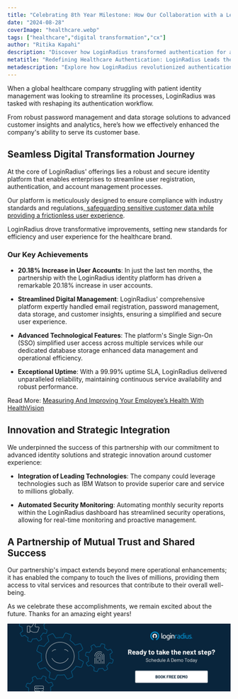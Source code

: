 ```yaml
---
title: "Celebrating 8th Year Milestone: How Our Collaboration with a Leading Healthcare Company Transformed Millions of Lives"
date: "2024-08-28"
coverImage: "healthcare.webp"
tags: ["healthcare","digital transformation","cx"]
author: "Ritika Kapahi"
description: "Discover how LoginRadius transformed authentication for a global healthcare leader, enhancing patient identity management and boosting user accounts by 20.18%. Explore our 8-year journey of digital innovation, seamless integration, and exceptional service."
metatitle: "Redefining Healthcare Authentication: LoginRadius Leads the Charge"
metadescription: "Explore how LoginRadius revolutionized authentication for a leading healthcare company, improving user accounts by 20.18%."
---
```

When a global healthcare company struggling with patient identity management was looking to streamline its processes, LoginRadius was tasked with reshaping its authentication workflow. 

From robust password management and data storage solutions to advanced customer insights and analytics, here’s how we effectively enhanced the company's ability to serve its customer base.

## Seamless Digital Transformation Journey

At the core of LoginRadius' offerings lies a robust and secure identity platform that enables enterprises to streamline user registration, authentication, and account management processes. 

Our platform is meticulously designed to ensure compliance with industry standards and regulations,[ safeguarding sensitive customer data while providing a frictionless user experience](https://www.loginradius.com/blog/identity/security-ux-can-coexist/).

LoginRadius drove transformative improvements, setting new standards for efficiency and user experience for the healthcare brand. 

### Our Key Achievements

* **20.18% Increase in User Accounts**: In just the last ten months, the partnership with the LoginRadius identity platform has driven a remarkable 20.18% increase in user accounts.

* **Streamlined Digital Management**: LoginRadius' comprehensive platform expertly handled email registration, password management, data storage, and customer insights, ensuring a simplified and secure user experience.

* **Advanced Technological Features**: The platform's Single Sign-On (SSO) simplified user access across multiple services while our dedicated database storage enhanced data management and operational efficiency.

* **Exceptional Uptime**: With a 99.99% uptime SLA, LoginRadius delivered unparalleled reliability, maintaining continuous service availability and robust performance.

Read More: [Measuring And Improving Your Employee’s Health With HealthVision](https://www.loginradius.com/resource/health-vision/) 

## Innovation and Strategic Integration

We underpinned the success of this partnership with our commitment to advanced identity solutions and strategic innovation around customer experience: 

* **Integration of Leading Technologies**: The company could leverage technologies such as IBM Watson to provide superior care and service to millions globally.

* **Automated Security Monitoring**: Automating monthly security reports within the LoginRadius dashboard has streamlined security operations, allowing for real-time monitoring and proactive management.

## A Partnership of Mutual Trust and Shared Success

Our partnership's impact extends beyond mere operational enhancements; it has enabled the company to touch the lives of millions, providing them access to vital services and resources that contribute to their overall well-being. 

As we celebrate these accomplishments, we remain excited about the future. Thanks for an amazing eight years! 

[![book-a-free-demo-loginradius](../../assets/book-a-demo-loginradius.webp)](https://www.loginradius.com/contact-us?utm_source=blog&utm_medium=web&utm_campaign=lr-reshapes-authentication-healthcare-company)